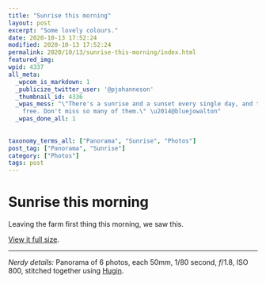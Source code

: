 ```yaml
---
title: "Sunrise this morning"
layout: post
excerpt: "Some lovely colours."
date: 2020-10-13 17:52:24
modified: 2020-10-13 17:52:24
permalink: 2020/10/13/sunrise-this-morning/index.html
featured_img: 
wpid: 4337
all_meta: 
  _wpcom_is_markdown: 1
  _publicize_twitter_user: '@pjohanneson'
  _thumbnail_id: 4336
  _wpas_mess: "\"There's a sunrise and a sunset every single day, and they're absolutely
    free. Don't miss so many of them.\" \u2014@bluejowalton"
  _wpas_done_all: 1
  
  
taxonomy_terms_all: ["Panorama", "Sunrise", "Photos"]
post_tag: ["Panorama", "Sunrise"]
category: ["Photos"]
tags: post
---
```


# Sunrise this morning

Leaving the farm first thing this morning, we saw this.

[View it full size](https://patrickjohanneson.com/wp-content/uploads/2020/10/farm-sunrise-5000.jpg).

- - - - - -

*Nerdy details:* Panorama of 6 photos, each 50mm, 1/80 second, *f*/1.8, ISO 800, stitched together using [Hugin](http://hugin.sourceforge.net/).